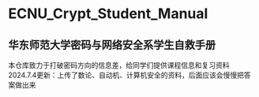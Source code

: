 # ECNU_Crypt_Student_Manual
## 华东师范大学密码与网络安全系学生自救手册
本仓库致力于打破密码方向的信息差，给同学们提供课程信息和复习资料  
2024.7.4更新：上传了数论、自动机、计算机安全的资料，后面应该会慢慢把答案做出来
